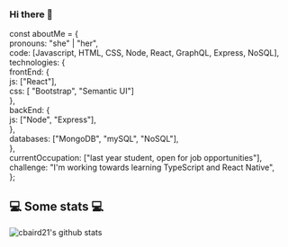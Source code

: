 ### Hi there 👋

const aboutMe = {  
      pronouns: "she" | "her",  
      code: [Javascript, HTML, CSS, Node, React, GraphQL, Express, NoSQL],  
      technologies: {  
       frontEnd: {  
            js: ["React"],  
            css: [ "Bootstrap", "Semantic UI"]  
       },  
       backEnd: {  
            js: ["Node", "Express"],  
         },  
         databases: ["MongoDB", "mySQL", "NoSQL"],  
      },  
      currentOccupation: ["last year student, open for job opportunities"],  
    challenge: "I'm working towards learning TypeScript and React Native",  
   };  
<h2>💻 Some stats 💻</h2>  

![cbaird21's github stats](https://github-readme-stats.vercel.app/api?username=reeveng&show_icons=true&title_color=fff&icon_color=79ff97&text_color=9f9f9f&bg_color=151515)
